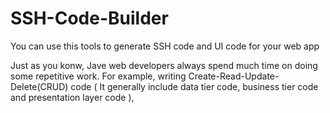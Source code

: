 SSH-Code-Builder
================

You can use this tools to generate SSH code and UI code for your web app

Just as you konw, Jave web developers always spend much time on doing some repetitive work. For example,  writing Create-Read-Update-Delete(CRUD) code ( It generally include data tier code, business tier code and presentation layer code ),  
